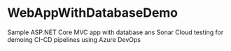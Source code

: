 # WebAppWithDatabaseDemo
Sample ASP.NET Core MVC app with database ans Sonar Cloud testing for demoing CI-CD pipelines using Azure DevOps



